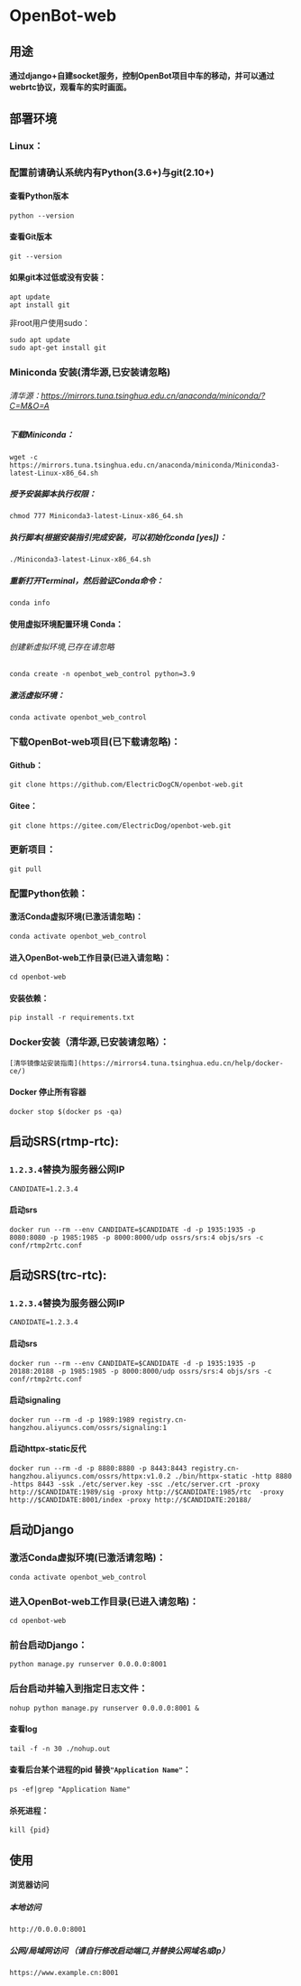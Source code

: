 # OpenBot-web

用途
--------------------

#### 通过django+自建socket服务，控制OpenBot项目中车的移动，并可以通过webrtc协议，观看车的实时画面。

部署环境
--------------------

### **Linux**：

### 配置前请确认系统内有Python(3.6+)与git(2.10+)

#### 查看Python版本

````
python --version
````

#### 查看Git版本

````
git --version
````

#### 如果git本过低或没有安装：

````
apt update
apt install git
````

非root用户使用sudo：

````
sudo apt update
sudo apt-get install git
````

### Miniconda 安装(清华源,已安装请忽略)

###### 清华源：https://mirrors.tuna.tsinghua.edu.cn/anaconda/miniconda/?C=M&O=A

##### 下载Miniconda：

````
wget -c https://mirrors.tuna.tsinghua.edu.cn/anaconda/miniconda/Miniconda3-latest-Linux-x86_64.sh
````

##### 授予安装脚本执行权限：

````
chmod 777 Miniconda3-latest-Linux-x86_64.sh
````

##### 执行脚本(根据安装指引完成安装，可以初始化conda [yes])：

````
./Miniconda3-latest-Linux-x86_64.sh
````

##### 重新打开Terminal，然后验证Conda命令：

````
conda info
````

#### 使用虚拟环境配置环境 Conda：

###### 创建新虚拟环境,已存在请忽略

````
conda create -n openbot_web_control python=3.9
````

##### 激活虚拟环境：

````
conda activate openbot_web_control
````

### 下载OpenBot-web项目(已下载请忽略)：

#### Github：

````
git clone https://github.com/ElectricDogCN/openbot-web.git
````

#### Gitee：

````
git clone https://gitee.com/ElectricDog/openbot-web.git
````

### 更新项目：

````
git pull
````

### 配置Python依赖：

#### 激活Conda虚拟环境(已激活请忽略)：

````
conda activate openbot_web_control
````

#### 进入OpenBot-web工作目录(已进入请忽略)：

````
cd openbot-web
````

#### 安装依赖：

````
pip install -r requirements.txt
````

### Docker安装（清华源,已安装请忽略）：

````
[清华镜像站安装指南](https://mirrors4.tuna.tsinghua.edu.cn/help/docker-ce/)
````

#### Docker 停止所有容器
````
docker stop $(docker ps -qa)
````

启动SRS(rtmp-rtc):
------------------

### `1.2.3.4`**替换为服务器公网IP**

````
CANDIDATE=1.2.3.4
````

#### 启动srs

````
docker run --rm --env CANDIDATE=$CANDIDATE -d -p 1935:1935 -p 8080:8080 -p 1985:1985 -p 8000:8000/udp ossrs/srs:4 objs/srs -c conf/rtmp2rtc.conf
````

启动SRS(trc-rtc):
------------------

### `1.2.3.4`**替换为服务器公网IP**

````
CANDIDATE=1.2.3.4
````

#### 启动srs

````
docker run --rm --env CANDIDATE=$CANDIDATE -d -p 1935:1935 -p 20188:20188 -p 1985:1985 -p 8000:8000/udp ossrs/srs:4 objs/srs -c conf/rtmp2rtc.conf
````

#### 启动signaling

````
docker run --rm -d -p 1989:1989 registry.cn-hangzhou.aliyuncs.com/ossrs/signaling:1
````

#### 启动httpx-static反代

````
docker run --rm -d -p 8880:8880 -p 8443:8443 registry.cn-hangzhou.aliyuncs.com/ossrs/httpx:v1.0.2 ./bin/httpx-static -http 8880 -https 8443 -ssk ./etc/server.key -ssc ./etc/server.crt -proxy http://$CANDIDATE:1989/sig -proxy http://$CANDIDATE:1985/rtc  -proxy http://$CANDIDATE:8001/index -proxy http://$CANDIDATE:20188/
````


启动Django
------------------

### 激活Conda虚拟环境(已激活请忽略)：

````
conda activate openbot_web_control
````

### 进入OpenBot-web工作目录(已进入请忽略)：

````
cd openbot-web
````

### 前台启动Django：

````
python manage.py runserver 0.0.0.0:8001
````

### 后台启动并输入到指定日志文件：

````
nohup python manage.py runserver 0.0.0.0:8001 &
````

#### 查看log

````
tail -f -n 30 ./nohup.out
````

#### 查看后台某个进程的pid 替换`"Application Name"`：

````
ps -ef|grep "Application Name"
````

#### 杀死进程：

````
kill {pid}
````

使用
-----------------

#### 浏览器访问

##### 本地访问

````
http://0.0.0.0:8001
````

##### 公网/局域网访问 （请自行修改启动端口,并替换公网域名或Ip）

````
https://www.example.cn:8001
````
